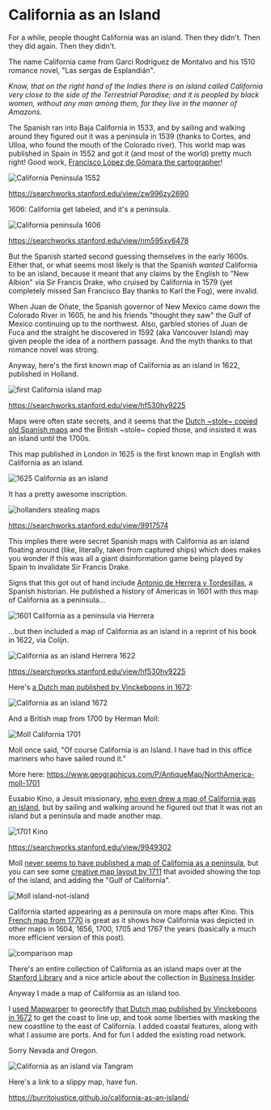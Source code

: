 # California as an Island

For a while, people thought California was an island. Then they didn't. Then they did again. Then they didn't.

The name California came from Garci Rodríguez de Montalvo and his 1510 romance novel, "Las sergas de Esplandián". 

_Know, that on the right hand of the Indies there is an island called California very close to the side of the Terrestrial Paradise; and it is peopled by black women, without any man among them, for they live in the manner of Amazons._

The Spanish ran into Baja California in 1533, and by sailing and walking around they figured out it was a peninsula in 1539 (thanks to Cortes, and Ulloa, who found the mouth of the Colorado river). This world map was published in Spain in 1552 and got it (and most of the world) pretty much right! Good work, [Francisco López de Gómara the cartographer](https://searchworks.stanford.edu/view/zw996zy2690)!

![California Peninsula 1552](California%20peninsula%20--%20López%20de%20Gómara%2C%20Francisco%20ca.%201552.png)

https://searchworks.stanford.edu/view/zw996zy2690

1606: California get labeled, and it's a peninsula.

![California peninsula 1606](California%20peninsula%20García%20de%20Céspedes%201606.png)

https://searchworks.stanford.edu/view/nm595xv6478

But the Spanish started second guessing themselves in the early 1600s. Either that, or what seems most likely is that the Spanish _wanted_ California to be an island, because it meant that any claims by the English to "New Albion" via Sir Francis Drake, who cruised by California in 1579 (yet completely missed San Francisco Bay thanks to Karl the Fog), were invalid. 

When Juan de Oñate, the Spanish governor of New Mexico came down the Colorado River in 1605, he and his friends "thought they saw" the Gulf of Mexico continuing up to the northwest. Also, garbled stories of Juan de Fuca and the straight he discovered in 1592 (aka Vancouver Island) may given people the idea of a northern passage. And the myth thanks to that romance novel was strong. 

Anyway, here's the first known map of California as an island in 1622, published in Holland.

![first California island map](1622%20California%20as%20an%20island%20Colijn.png)

https://searchworks.stanford.edu/view/hf530hv9225

Maps were often state secrets, and it seems that the [Dutch ~stole~ copied old Spanish maps](https://searchworks.stanford.edu/view/9917574) and the British ~stole~ copied those, and insisted it was an island until the 1700s. 

This map published in London in 1625 is the first known map in English with California as an island.

![1625 California as an island](1625%20California%20as%20an%20island%20Briggs.png)

It has a pretty awesome inscription.

![hollanders stealing maps](california%20as%20an%20island%20map%20stolen%20by%20hollanders%201625.png)

https://searchworks.stanford.edu/view/9917574

This implies there were secret Spanish maps with California as an island floating around (like, literally, taken from captured ships) which does makes you wonder if this was all a giant disinformation game being played by Spain to invalidate Sir Francis Drake. 

Signs that this got out of hand include [Antonio de Herrera y Tordesillas](https://en.wikipedia.org/wiki/Antonio_de_Herrera_y_Tordesillas), a Spanish historian. He published a history of Americas in 1601 with this map of California as a peninsula...

![1601 California as a peninsula via Herrera](1601%20California%20as%20a%20peninsula%20Herrera.jpg)

...but then included a map of California as an island in a reprint of his book in 1622, via Colijn.

![California as an island Herrera 1622](1622%20California%20as%20an%20Island%20Herrara.png)

https://searchworks.stanford.edu/view/hf530hv9225

Here's [a Dutch map published by Vinckeboons in 1672](https://loc.gov/resource/g3291s.mf000074/?r=0.107,0.062,0.954,0.502,0):

![California as an island 1672](https://github.com/burritojustice/california-as-an-island/blob/master/california%20as%20an%20island%201672%20Vinckeboons.png)

And a British map from 1700 by Herman Moll:

![Moll California 1701](California%20Moll%201701.png)

Moll once said, "Of course California is an Island. I have had in this office mariners who have sailed round it."

More here: https://www.geographicus.com/P/AntiqueMap/NorthAmerica-moll-1701

Eusabio Kino, a Jesuit missionary, [who even drew a map of California was an island](https://en.wikipedia.org/wiki/Eusebio_Kino#/media/File:California_or_New_Carolina_Place_of_Apostolic_Works_of_Society_of_Jesus_at_the_Septentrional_America.tif), but by sailing and walking around he figured out that it was not an island but a peninsula and made another map.

![1701 Kino](1701-1720%20California%20as%20a%20peninsula%20Kino.png)

https://searchworks.stanford.edu/view/9949302

Moll [never seems to have published a map of California as a peninsula](https://searchworks.stanford.edu/?f%5Bauthor_person_facet%5D%5B%5D=Moll%2C+Herman%2C+-1732&f%5Bcollection%5D%5B%5D=zb871zd0767&per_page=20&sort=year-asc), but you can see some [creative map layout by 1711](https://searchworks.stanford.edu/view/hj428gg7611) that avoided showing the top of the island, and adding the "Gulf of California".

![Moll island-not-island](1711%20moll%20island-not-island.png)

California started appearing as a peninsula on more maps after Kino. This [French map from 1770](https://searchworks.stanford.edu/view/dw578ct6502) is great as it shows how California was depicted in other maps in 1604, 1656, 1700, 1705 and 1767 the years (basically a much more efficient version of this post).

![comparison map](1770%20French%20comparison%20of%20California%20maps.jpg)

There's an entire collection of California as an island maps over at the [Stanford Library](https://searchworks.stanford.edu/view/zb871zd0767) and a nice article about the collection in [Business Insider](https://www.businessinsider.com/people-used-to-think-california-was-an-island-2012-8).

Anyway I made a map of California as an island too.

I [used Mapwarper](https://mapwarper.net/maps/44894) to georectify [that Dutch map published by Vinckeboons in 1672](https://loc.gov/resource/g3291s.mf000074/?r=0.107,0.062,0.954,0.502,0) to get the coast to line up, and took some liberties with masking the new coastline to the east of California. I added coastal features, along with what I assume are ports. And for fun I added the existing road network.

Sorry Nevada and Oregon.

![California as an island via Tangram](california%20as%20an%20island.png)

Here's a link to a slippy map, have fun.

https://burritojustice.github.io/california-as-an-island/





